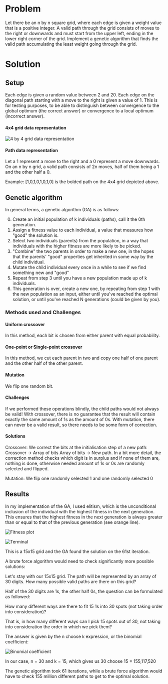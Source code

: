 # Problem
Let there be an n by n square grid, where each edge is given a weight value that is a positive integer. A valid path through the grid consists of moves to the right or downwards and must start from the upper left, ending in the lower right corner of the grid. Implement a genetic algorithm that finds the valid path accumulating the least weight going through the grid.

# Solution
## Setup
Each edge is given a random value between 2 and 20. Each edge on the diagonal path starting with a move to the right is given a value of 1. This is for testing purposes, to be able to distinguish between convergence to the global optimum (the correct answer) or convergence to a local optimum (incorrect answer).
#### 4x4 grid data representation

![4 by 4 grid data representation](https://i.ibb.co/QMQwn4v/grid-representation.jpg)
#### Path data representation
Let a 1 represent a move to the right and a 0 represent a move downwards. On an n by n grid, a valid path consists of 2n moves, half of them being a 1 and the other half a 0.

Example: [1,0,1,0,1,0,1,0] is the bolded path on the 4x4 grid depicted above.
## Genetic algorithm
In general terms, a genetic algorithm (GA) is as follows:

0. Create an initial population of k individuals (paths), call it the 0th generation.
1. Assign a fitness value to each individual, a value that measures how "good" the solution is.
2. Select two individuals (parents) from the population, in a way that individuals with the higher fitness are more likely to be picked.
3. "Combine" the two parents in order to make a new one, in the hopes that the parents' "good" properties get inherited in some way by the child individual.
4. Mutate the child individual every once in a while to see if we find something new and "good"
5. Repeat from step 3 until you have a new population made up of k individuals.
6. This generation is over, create a new one, by repeating from step 1 with the new population as an input, either until you've reached the optimal solution, or until you've reached N generations (could be given by you).
### Methods used and Challenges
#### Uniform crossover
In this method, each bit is chosen from either parent with equal probability.
#### One-point or Single-point crossover
In this method, we cut each parent in two and copy one half of one parent and the other half of the other parent.
#### Mutation
We flip one random bit.
#### Challenges
If we performed these operations blindly, the child paths would not always be valid! With crossover, there is no guarantee that the result will contain exactly the same amount of 1s as the amount of 0s. With mutation, there can never be a valid result, so there needs to be some form of correction.
#### Solutions
Crossover:
We correct the bits at the initialisation step of a new path:
Crossover -> Array of bits
Array of bits -> New path.
In a bit more detail, the correction method checks which digit is in surplus and if none of them are, nothing is done, otherwise needed amount of 1s or 0s are randomly selected and flipped.

Mutation:
We flip one randomly selected 1 and one randomly selected 0

## Results
In my implementation of the GA, I used elitism, which is the unconditional inclusion of the individual with the highest fitness in the next generation. This ensures that the highest fitness in the next generation is always greater than or equal to that of the previous generation (see orange line).

![Fitness plot](https://i.ibb.co/XX9B4PK/screenshot-12.png)

![Terminal](https://i.ibb.co/brqLhnn/screenshot-13.png)

This is a 15x15 grid and the GA found the solution on the 61st iteration.

A brute force algorithm would need to check significantly more possible solutions:

Let's stay with our 15x15 grid. The path will be represented by an array of 30 digits. How many possible valid paths are there on this grid?

Half of the 30 digits are 1s, the other half 0s, the question can be formulated as followed:

How many different ways are there to fit 15 1s into 30 spots (not taking order into consideration)?

That is, in how many different ways can I pick 15 spots out of 30, not taking into consideration the order in which we pick them?

The answer is given by the n choose k expression, or the binomial coefficient:

![Binomial coefficient](https://i.ibb.co/nmty764/screenshot-14.png)

In our case, n = 30 and k = 15, which gives us 30 choose 15 = 155,117,520

The genetic algorithm took 61 iterations, while a brute force  algorithm would have to check 155 million different paths to get to the optimal solution.
